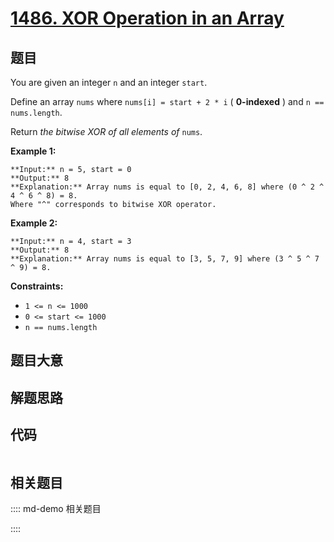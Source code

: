# [1486. XOR Operation in an Array](https://leetcode.com/problems/xor-operation-in-an-array)

## 题目

You are given an integer `n` and an integer `start`.

Define an array `nums` where `nums[i] = start + 2 * i` ( **0-indexed** ) and
`n == nums.length`.

Return _the bitwise XOR of all elements of_ `nums`.



**Example 1:**

    
    
    **Input:** n = 5, start = 0
    **Output:** 8
    **Explanation:** Array nums is equal to [0, 2, 4, 6, 8] where (0 ^ 2 ^ 4 ^ 6 ^ 8) = 8.
    Where "^" corresponds to bitwise XOR operator.
    

**Example 2:**

    
    
    **Input:** n = 4, start = 3
    **Output:** 8
    **Explanation:** Array nums is equal to [3, 5, 7, 9] where (3 ^ 5 ^ 7 ^ 9) = 8.
    



**Constraints:**

  * `1 <= n <= 1000`
  * `0 <= start <= 1000`
  * `n == nums.length`


## 题目大意

## 解题思路

## 代码

```javascript

```

## 相关题目

:::: md-demo 相关题目

::::
